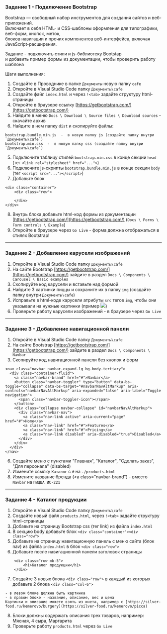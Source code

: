 ### Задание 1 - Подключение Bootstrap

Bootstrap — свободный набор инструментов для создания сайтов и веб-приложений.  
Включает в себя HTML- и CSS-шаблоны оформления для типографики, веб-форм, кнопок, меток,  
блоков навигации и прочих компонентов веб-интерфейса, включая JavaScript-расширения.

Задание - подключить стили и js-библиотеку Bootstap   
и добавить пример формы из документации, чтобы проверить работу шаблона

Шаги выполнения:
1. Создайте в Проводнике в папке `Документы` новую папку `cafe`
2. Откройте в Visual Studio Code папку `Документы\cafe`
3. Создайте файл `index.html` и через `!<tab>` задайте структуру html-страницы
4. Откройте в браузере ссылку [https://getbootstrap.com/](https://getbootstrap.com/)
5. Найдите в меню `Docs \ Download \ Source files \ Download sources` - скачайте архив
6. Найдите в нем папку `dist` и скопируйте файлы:
```
bootstrap.bundle.min.js  -  в новую папку js (создайте папку внутри `Документы\cafe`)
bootstrap.min.css  -  в новую папку css (создайте папку внутри `Документы\cafe`)
```
5. Подключите таблицу стилей `bootstrap.min.css` в конце секции `head` (тег `<link rel="stylesheet" href="...">`)
6. Подключите js-скрипты `bootstrap.bundle.min.js` в конце секции `body` (тег `<script src="..."></script>`)
7. Добавьте блок
```
<div class="container">
	<div class="row">

	</div>
</div>
```
8. Внутрь блока добавьте html-код формы из документации [https://getbootstrap.com/](https://getbootstrap.com/) (`Docs \ Forms \ Form controls \ Example`)
11. Откройте в браузере через `Go Live` - форма должна отображаться в стилях Bootstrap!
<hr>

### Задание 2 - Добавление карусели изображений

1. Откройте в Visual Studio Code папку `Документы\cafe`
2. На сайте Bootstrap  [https://getbootstrap.com/](https://getbootstrap.com/) зайдите в раздел `Docs \ Components \ Carousel \ Basic examples`
3. Скопируйте код карусели и вставьте над формой
4. Найдите 3 картинки пиццы и сохраните их в папку `img` (создайте папку внутри `Документы\cafe`)
5. Исправьте в html-коде карусели атрибуты `src` тегов `img`, чтобы они указывали на нужные картинки (пример <img src="./img/image1.png">)
6. Проверьте работу карусели изображений - в браузере через `Go Live`
<hr>

### Задание 3 - Добавление навигационной панели

1. Откройте в Visual Studio Code папку `Документы\cafe`
2. На сайте Bootstrap  [https://getbootstrap.com/](https://getbootstrap.com/) зайдите в раздел `Docs \ Components \ Navbar`
3. Скопируйте код навигационной панели без кнопок и форм
```
<nav class="navbar navbar-expand-lg bg-body-tertiary">
  <div class="container-fluid">
    <a class="navbar-brand" href="#">Navbar</a>
    <button class="navbar-toggler" type="button" data-bs-toggle="collapse" data-bs-target="#navbarNavAltMarkup" aria-controls="navbarNavAltMarkup" aria-expanded="false" aria-label="Toggle navigation">
      <span class="navbar-toggler-icon"></span>
    </button>
    <div class="collapse navbar-collapse" id="navbarNavAltMarkup">
      <div class="navbar-nav">
        <a class="nav-link active" aria-current="page" href="#">Home</a>
        <a class="nav-link" href="#">Features</a>
        <a class="nav-link" href="#">Pricing</a>
        <a class="nav-link disabled" aria-disabled="true">Disabled</a>
      </div>
    </div>
  </div>
</nav>
```
6. Создайте меню с пунктами "Главная", "Каталог", "Сделать заказ", "Для персонала" (disabled)
7. Измените ссылку `Каталог` c `#` на `./products.html`
8. Измените название бренда (<a class="navbar-brand") - вместо `Navbar` на `ПИЦЦА ИС-221`
<hr>

### Задание 4 - Каталог продукции

1. Откройте в Visual Studio Code папку `Документы\cafe`
2. Создайте новый файл `products.html`, через `!<tab>` задайте структуру html-страницы
3. Добавьте на страницу Bootstrap css (тег link) из файла `index.html`
4. В секцию body добавьте блок `<div class="container"><div class="row">`
5. Добавьте на страницу навигационную панель с меню сайта (блок nav) из файла `index.html` в блок `<div class="row">`
6. Добавьте после навигационной панели заголовок страницы
```
    <div class="row mb-5">
        <h1>Каталог продукции</h1>
    </div>
```
7. Создайте 3 новых блока `<div class="row">` в каждый из которых добавьте 2 блока `<div class="col-6">`
```
- в левом блоке должна быть картинка
- в правом блоке - название, описание, вес и цена
Картинки и описание можете взять из инета, например с [https://silver-food.ru/kemerovo/burgery](https://silver-food.ru/kemerovo/picca)
```
8. Блоки должны содержать описания трех товаров, например: Мясная, 4 сыра, Маргарита
9. Проверьте работу `products.html` через `Go Live`
